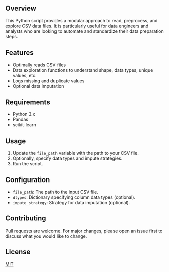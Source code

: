 ## Overview

This Python script provides a modular approach to read, preprocess, and explore CSV data files. It is particularly useful for data engineers and analysts who are looking to automate and standardize their data preparation steps.

## Features

- Optimally reads CSV files
- Data exploration functions to understand shape, data types, unique values, etc.
- Logs missing and duplicate values
- Optional data imputation

## Requirements

- Python 3.x
- Pandas
- scikit-learn

## Usage

1. Update the `file_path` variable with the path to your CSV file.
2. Optionally, specify data types and impute strategies.
3. Run the script.

## Configuration

- `file_path`: The path to the input CSV file.
- `dtypes`: Dictionary specifying column data types (optional).
- `impute_strategy`: Strategy for data imputation (optional).

## Contributing

Pull requests are welcome. For major changes, please open an issue first to discuss what you would like to change.

## License
[MIT](https://choosealicense.com/licenses/mit/)
